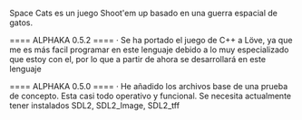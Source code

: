 Space Cats es un juego Shoot'em up basado en una guerra espacial de gatos.

==== ALPHAKA 0.5.2 ====
· Se ha portado el juego de C++ a Löve, ya que me es más facil programar en este lenguaje debido a lo muy especializado que estoy con el, por lo que a partir de ahora se desarrollará en este lenguaje

==== ALPHAKA 0.5.0 ====
· He añadido los archivos base de una prueba de concepto. Esta casi todo operativo y funcional.
Se necesita actualmente tener instalados SDL2, SDL2_Image, SDL2_tff
